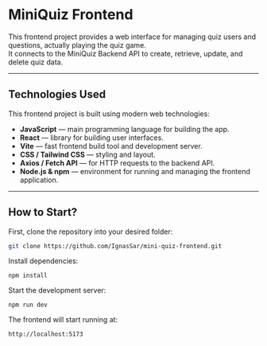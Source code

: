 # MiniQuiz Frontend

This frontend project provides a web interface for managing quiz users and questions, actually playing the quiz game.  
It connects to the MiniQuiz Backend API to create, retrieve, update, and delete quiz data.

---

## Technologies Used

This frontend project is built using modern web technologies:

- **JavaScript** — main programming language for building the app.
- **React** — library for building user interfaces.
- **Vite** — fast frontend build tool and development server.
- **CSS / Tailwind CSS** — styling and layout.
- **Axios / Fetch API** — for HTTP requests to the backend API.
- **Node.js & npm** — environment for running and managing the frontend application.

---

## How to Start?

First, clone the repository into your desired folder:

```bash
git clone https://github.com/IgnasSar/mini-quiz-frontend.git
```

Install dependencies:

```
npm install
```

Start the development server:

```
npm run dev
```

The frontend will start running at:

```
http://localhost:5173
```
